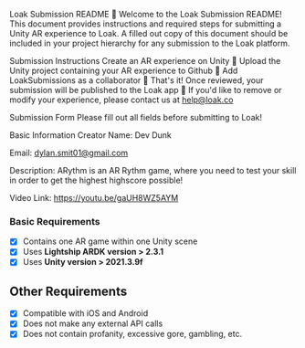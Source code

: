 Loak Submission README
👋 Welcome to the Loak Submission README! This document provides instructions and required steps for submitting a Unity AR experience to Loak. A filled out copy of this document should be included in your project hierarchy for any submission to the Loak platform.

Submission Instructions
Create an AR experience on Unity 🔨
Upload the Unity project containing your AR experience to Github 🔼
Add LoakSubmissions as a collaborator 🤝
That's it! Once reviewed, your submission will be published to the Loak app 🙌
If you'd like to remove or modify your experience, please contact us at help@loak.co

Submission Form
Please fill out all fields before submitting to Loak!

Basic Information
Creator Name: Dev Dunk


Email: dylan.smit01@gmail.com


Description: ARythm is an AR Rythm game, where you need to test your skill in order to get the highest highscore possible!


Video Link: https://youtu.be/gaUH8WZ5AYM

### Basic Requirements

 - [x] Contains one AR game within one Unity scene
 - [x] Uses **Lightship ARDK version > 2.3.1**
 - [x] Uses **Unity version > 2021.3.9f** 

## Other Requirements 

- [x] Compatible with iOS and Android
- [x] Does not make any external API calls
- [x] Does not contain profanity, excessive gore, gambling, etc.
